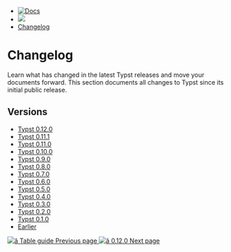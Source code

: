   * [ ![Docs](/assets/icons/16-docs-dark.svg) ](/docs)
  * ![](/assets/icons/16-arrow-right.svg)
  * [ Changelog ](/docs/changelog/)

#  Changelog

Learn what has changed in the latest Typst releases and move your documents
forward. This section documents all changes to Typst since its initial public
release.

##  Versions

  * [ Typst 0.12.0 ](/docs/changelog/0.12.0/)
  * [ Typst 0.11.1 ](/docs/changelog/0.11.1/)
  * [ Typst 0.11.0 ](/docs/changelog/0.11.0/)
  * [ Typst 0.10.0 ](/docs/changelog/0.10.0/)
  * [ Typst 0.9.0 ](/docs/changelog/0.9.0/)
  * [ Typst 0.8.0 ](/docs/changelog/0.8.0/)
  * [ Typst 0.7.0 ](/docs/changelog/0.7.0/)
  * [ Typst 0.6.0 ](/docs/changelog/0.6.0/)
  * [ Typst 0.5.0 ](/docs/changelog/0.5.0/)
  * [ Typst 0.4.0 ](/docs/changelog/0.4.0/)
  * [ Typst 0.3.0 ](/docs/changelog/0.3.0/)
  * [ Typst 0.2.0 ](/docs/changelog/0.2.0/)
  * [ Typst 0.1.0 ](/docs/changelog/0.1.0/)
  * [ Earlier ](/docs/changelog/earlier/)

[ ![â](/assets/icons/16-arrow-right.svg) Table guide  Previous page
](/docs/guides/table-guide/) [ ![â](/assets/icons/16-arrow-right.svg) 0.12.0
Next page  ](/docs/changelog/0.12.0/)

